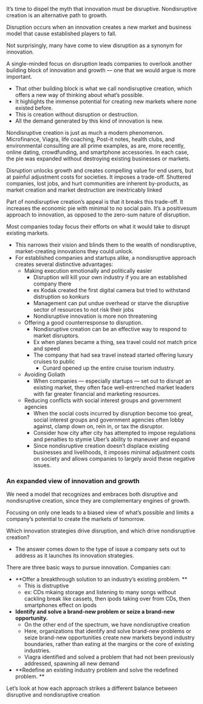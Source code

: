 It’s time to dispel the myth that innovation must be disruptive. Nondisruptive creation is an alternative path to growth.

Disruption occurs when an innovation creates a new market and business model that cause established players to fall.

Not surprisingly, many have come to view disruption as a synonym for innovation.


A single-minded focus on disruption leads companies to overlook another building block of innovation and growth — one that we would argue is more important.
- That other building block is what we call nondisruptive creation, which offers a new way of thinking about what’s possible.
- It highlights the immense potential for creating new markets where none existed before. 
- This is creation without disruption or destruction. 
- All the demand generated by this kind of innovation is new.

Nondisruptive creation is just as much a modern phenomenon. Microfinance, Viagra, life coaching, Post-it notes, health clubs, and environmental consulting are all prime examples, as are, more recently, online dating, crowdfunding, and smartphone accessories. In each case, the pie was expanded without destroying existing businesses or markets.


Disruption unlocks growth and creates compelling value for end users, but at painful adjustment costs for societies. It imposes a trade-off. Shuttered companies, lost jobs, and hurt communities are inherent by-products, as market creation and market destruction are inextricably linked

Part of nondisruptive creation’s appeal is that it breaks this trade-off. It increases the economic pie with minimal to no social pain. It’s a positivesum approach to innovation, as opposed to the zero-sum nature of disruption.


Most companies today focus their efforts on what it would take to disrupt existing markets. 
- This narrows their vision and blinds them to the wealth of nondisruptive, market-creating innovations they could unlock. 
- For established companies and startups alike, a nondisruptive approach creates several distinctive advantages:
	- Making execution emotionally and politically easier
		- Disruption will kill your own industry if you are an established company there
		- ex Kodak created the first digital camera but tried to withstand distruption so konkurs
		- Management can put undue overhead or starve the disruptive sector of resources to not risk their jobs
		- Nondisruptive innovation is more non threatening
	- Offering a good counterresponse to disruption.
		- Nondisruptive creation can be an effective way to respond to market disruptors.
		- Ex when planes became a thing, sea travel could not match price and speed
		- The company that had sea travel instead started offering luxury cruises to public
			- Cunard opened up the entire cruise tourism industry.
	- Avoiding Goliath
		- When companies — especially startups — set out to disrupt an existing market, they often face well-entrenched market leaders with far greater financial and marketing resources.
	- Reducing conflicts with social interest groups and government agencies
		- When the social costs incurred by disruption become too great, social interest groups and government agencies often lobby against, clamp down on, rein in, or tax the disruptor. 
		- Consider how city after city has attempted to impose regulations and penalties to stymie Uber’s ability to maneuver and expand
		- Since nondisruptive creation doesn’t displace existing businesses and livelihoods, it imposes minimal adjustment costs on society and allows companies to largely avoid these negative issues.

### An expanded view of innovation and growth

We need a model that recognizes and embraces both disruptive and nondisruptive creation, since they are complementary engines of growth. 

Focusing on only one leads to a biased view of what’s possible and limits a company’s potential to create the markets of tomorrow.

Which innovation strategies drive disruption, and which drive nondisruptive creation? 
- The answer comes down to the type of issue a company sets out to address as it launches its innovation strategies.

There are three basic ways to pursue innovation. Companies can: 
- **Offer a breakthrough solution to an industry’s existing problem. **
	- This is distruptive
	- ex: CDs mkaing storage and listening to many songs without cackling break like cassets, then ipods taking over from CDs, then smartphones effect on ipods
- **Identify and solve a brand-new problem or seize a brand-new opportunity.**
	- On the other end of the spectrum, we have nondisruptive creation
	- Here, organizations that identify and solve brand-new problems or seize brand-new opportunities create new markets beyond industry boundaries, rather than eating at the margins or the core of existing industries.
	- Viagra identified and solved a problem that had not been previously addressed, spawning all new demand
- **Redefine an existing industry problem and solve the redefined problem. **

Let’s look at how each approach strikes a different balance between disruptive and nondisruptive creation